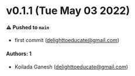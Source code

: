 # v0.1.1 (Tue May 03 2022)

#### ⚠️ Pushed to `main`

- first commit (delighttoeducate@gmail.com)

#### Authors: 1

- Koilada Ganesh (delighttoeducate@gmail.com)
